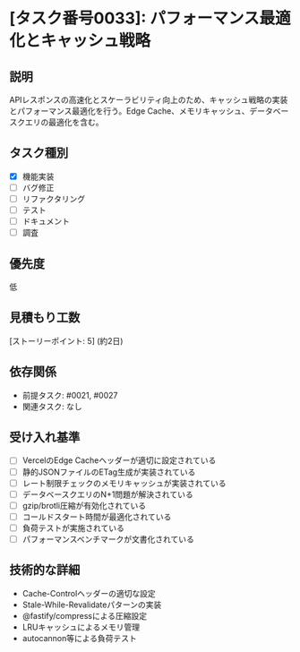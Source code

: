 # [タスク番号0033]: パフォーマンス最適化とキャッシュ戦略

## 説明
APIレスポンスの高速化とスケーラビリティ向上のため、キャッシュ戦略の実装とパフォーマンス最適化を行う。Edge Cache、メモリキャッシュ、データベースクエリの最適化を含む。

## タスク種別
- [x] 機能実装
- [ ] バグ修正
- [ ] リファクタリング
- [ ] テスト
- [ ] ドキュメント
- [ ] 調査

## 優先度
低

## 見積もり工数
[ストーリーポイント: 5] (約2日)

## 依存関係
- 前提タスク: #0021, #0027
- 関連タスク: なし

## 受け入れ基準
- [ ] VercelのEdge Cacheヘッダーが適切に設定されている
- [ ] 静的JSONファイルのETag生成が実装されている
- [ ] レート制限チェックのメモリキャッシュが実装されている
- [ ] データベースクエリのN+1問題が解決されている
- [ ] gzip/brotli圧縮が有効化されている
- [ ] コールドスタート時間が最適化されている
- [ ] 負荷テストが実施されている
- [ ] パフォーマンスベンチマークが文書化されている

## 技術的な詳細
- Cache-Controlヘッダーの適切な設定
- Stale-While-Revalidateパターンの実装
- @fastify/compressによる圧縮設定
- LRUキャッシュによるメモリ管理
- autocannon等による負荷テスト